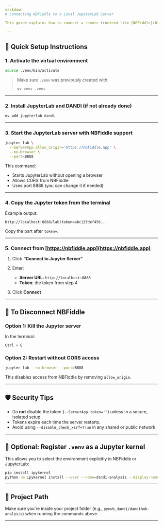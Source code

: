 ```yaml
---
markdown
# Connecting NBFiddle to a Local JupyterLab Server

This guide explains how to connect a remote frontend like [NBFiddle](https://nbfiddle.app) to a local JupyterLab server running in this project’s virtual environment (`.venv`).

---
```


## 🚀 Quick Setup Instructions

### 1. Activate the virtual environment

```bash
source .venv/bin/activate
````

> Make sure `.venv` was previously created with:
>
> ```bash
> uv venv .venv
> ```

---

### 2. Install JupyterLab and DANDI (if not already done)

```bash
uv add jupyterlab dandi
```

---

### 3. Start the JupyterLab server with NBFiddle support

```bash
jupyter lab \
  --ServerApp.allow_origin='https://nbfiddle.app' \
  --no-browser \
  --port=8888
```

This command:

* Starts JupyterLab without opening a browser
* Allows CORS from NBFiddle
* Uses port 8888 (you can change it if needed)

---

### 4. Copy the Jupyter token from the terminal

Example output:

```
http://localhost:8888/lab?token=abc123def456...
```

Copy the part after `token=`.

---

### 5. Connect from [https://nbfiddle.app](https://nbfiddle.app)

1. Click **“Connect to Jupyter Server”**
2. Enter:

   * **Server URL**: `http://localhost:8888`
   * **Token**: the token from step 4
3. Click **Connect**

---

## 🔌 To Disconnect NBFiddle

### Option 1: Kill the Jupyter server

In the terminal:

```bash
Ctrl + C
```

### Option 2: Restart without CORS access

```bash
jupyter lab --no-browser --port=8888
```

This disables access from NBFiddle by removing `allow_origin`.

---

## 🛡️ Security Tips

* Do **not** disable the token (`--ServerApp.token=''`) unless in a secure, isolated setup.
* Tokens expire each time the server restarts.
* Avoid using `--disable_check_xsrf=True` in any shared or public network.

---

## 🧠 Optional: Register `.venv` as a Jupyter kernel

This allows you to select the environment explicitly in NBFiddle or JupyterLab:

```bash
pip install ipykernel
python -m ipykernel install --user --name=dandi-analysis --display-name "Python (dandi-analysis)"
```

---

## 📁 Project Path

Make sure you're inside your project folder (e.g., `pynwb_dandi/dandihub-analysis`) when running the commands above.

---

